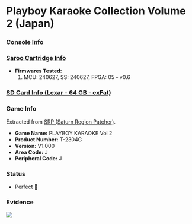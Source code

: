 # Playboy Karaoke Collection Volume 2 (Japan)

### [Console Info](../../../../Info/Consoles/VA13/README.md)

### [Saroo Cartridge Info](../../../../Info/Cartridges/RetroGameParadiseStore/1.32F/README.md)

- <b>Firmwares Tested:</b>
  1. MCU: 240627, SS: 240627, FPGA: 05 - v0.6

### [SD Card Info (Lexar - 64 GB - exFat)](../../../../Info/SdCards/Lexar/64GB/exfat/README.md)

### Game Info

Extracted from [SRP (Saturn Region Patcher)](https://segaxtreme.net/resources/saturn-region-patcher.81/download).

- <b>Game Name:</b> PLAYBOY KARAOKE Vol 2
- <b>Product Number:</b> T-2304G
- <b>Version:</b> V1.000
- <b>Area Code:</b> J
- <b>Peripheral Code:</b> J

### Status

- Perfect :100:

### Evidence

[![](https://img.youtube.com/vi/RMDTuEsWavE/0.jpg)](https://www.youtube.com/watch?v=RMDTuEsWavE)
